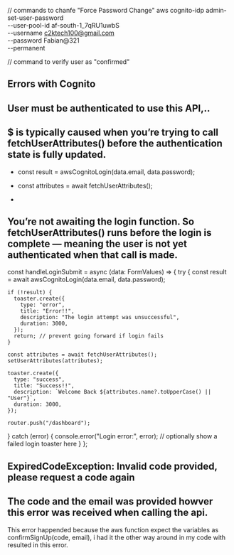 // commands to chanfe "Force Password Change"
aws cognito-idp admin-set-user-password \
 --user-pool-id af-south-1_7qRU1uwbS \
 --username c2ktech100@gmail.com \
 --password Fabian@321 \
 --permanent

// command to verify user as "confirmed"

## Errors with Cognito

## User must be authenticated to use this API,..

## $ is typically caused when you’re trying to call fetchUserAttributes() before the authentication state is fully updated.

- const result = awsCognitoLogin(data.email, data.password);
- const attributes = await fetchUserAttributes();

-

## You’re not awaiting the login function. So fetchUserAttributes() runs before the login is complete — meaning the user is not yet authenticated when that call is made.

const handleLoginSubmit = async (data: FormValues) => {
try {
const result = await awsCognitoLogin(data.email, data.password);

    if (!result) {
      toaster.create({
        type: "error",
        title: "Error!!",
        description: "The login attempt was unsuccessful",
        duration: 3000,
      });
      return; // prevent going forward if login fails
    }

    const attributes = await fetchUserAttributes();
    setUserAttributes(attributes);

    toaster.create({
      type: "success",
      title: "Success!!",
      description: `Welcome Back ${attributes.name?.toUpperCase() || "User"}`,
      duration: 3000,
    });

    router.push("/dashboard");

} catch (error) {
console.error("Login error:", error);
// optionally show a failed login toaster here
}
};

## ExpiredCodeException: Invalid code provided, please request a code again

## The code and the email was provided howver this error was received when calling the api.

This error happended because the aws function expect the variables as confirmSignUp(code, email), i had it the other way around in my code with resulted in this error.
